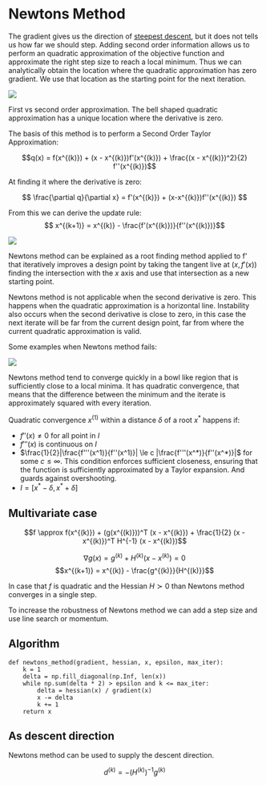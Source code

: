 # Newtons Method
The gradient gives us the direction of [steepest descent](gradient_descent.md), but it does not tells us how far we should step. Adding second order information allows us to perform an quadratic approximation of the objective function and approximate the right step size to reach a local minimum. Thus we can analytically obtain the location where the quadratic approximation has zero gradient. We use that location as the starting point for the next iteration.

![](../.images/second_order_methods.assets/first_vs_second_order.png)

First vs second order approximation. The bell shaped quadratic approximation has a unique location where the derivative is zero.

The basis of this method is to perform a Second Order Taylor Approximation:

$$q(x) = f(x^{(k)}) + (x - x^{(k)})f'(x^{(k)}) + \frac{(x - x^{(k)})^2}{2} f''(x^{(k)})$$

At finding it where the derivative is zero:

$$ \frac{\partial q}{\partial x} = f'(x^{(k)}) + (x-x^{(k)})f''(x^{(k)}) $$

From this we can derive the update rule:
$$ x^{(k+1)} = x^{(k)} - \frac{f'(x^{(k)})}{f''(x^{(k)})}$$

![](../.images/second_order_methods.assets/newtons_root_finding.png)

Newtons method can be explained as a root finding method applied to f' that iteratively improves a design point by taking the tangent live at $(x, f'(x))$ finding the intersection with the $x$ axis and use that intersection as a new starting point. 

Newtons method is not applicable when the second derivative is zero. This happens when the quadratic approximation is a horizontal line. Instability also occurs when the second derivative is close to zero, in this case the next iterate will be far from the current design point, far from where the current quadratic approximation is valid.

Some examples when Newtons method fails:

![](../.images/second_order_methods.assets/newtons_method_failure.png)

Newtons method tend to converge quickly in a bowl like region that is sufficiently close to a local minima. It has quadratic convergence, that means that the difference between the minimum and the iterate is approximately squared with every iteration. 

Quadratic convergence $x^{(1)}$ within a distance $\delta$ of a root $x^*$ happens if:

* $f''(x) \ne 0$ for all point in $I$
* $f'''(x)$ is continuous on $I$
* $\frac{1}{2}|\frac{f'''(x^1)}{f''(x^1)}| \le c |\frac{f'''(x^*)}{f''(x^*)}|$ for some $c \le \infty$. This condition enforces sufficient closeness, ensuring that the function is sufficiently approximated by a Taylor expansion. And guards against overshooting. 
* $I = [x^* - \delta, x^* + \delta]$



## Multivariate case
$$f \approx f(x^{(k)}) + (g(x^{(k)}))^T (x - x^{(k)}) + \frac{1}{2} (x - x^{(k)})^T H^{-1} (x - x^{(k)})$$

$$\nabla g(x) = g^{(k)} + H^{(k)} (x - x^{(k)}) = 0$$
$$x^{(k+1)} = x^{(k)} - \frac{g^{(k)}}{H^{(k)}}$$

In  case that $f$ is quadratic and the Hessian $H \succ 0$ than Newtons method converges in a single step. 

To increase the robustness of Newtons method we can add a step size and use line search or momentum.

## Algorithm

```
def newtons_method(gradient, hessian, x, epsilon, max_iter):
    k = 1
    delta = np.fill_diagonal(np.Inf, len(x))
    while np.sum(delta * 2) > epsilon and k <= max_iter:
        delta = hessian(x) / gradient(x)
        x -= delta
        k += 1
    return x
```

## As descent direction
Newtons method can be used to supply the descent direction.

$$ d^{(k)} = - (H^{(k)})^{-1} g^{(k)}$$
